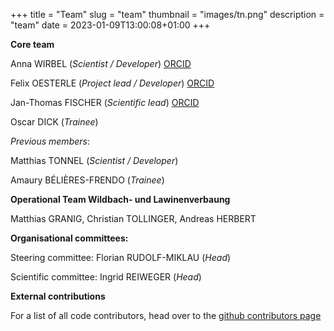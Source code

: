 +++
title = "Team"
slug = "team"
thumbnail = "images/tn.png"
description = "team"
date = 2023-01-09T13:00:08+01:00
+++



**Core team**

Anna WIRBEL (*Scientist / Developer*) [ORCID](https://orcid.org/0000-0001-7149-8625)

Felix OESTERLE (*Project lead / Developer*) [ORCID](https://orcid.org/0000-0002-7772-6884)

Jan-Thomas FISCHER (*Scientific lead*) [ORCID](https://orcid.org/0000-0001-5179-6457)

Oscar DICK (*Trainee*)

*Previous members*:

Matthias TONNEL (*Scientist / Developer*) 

Amaury BÉLIÈRES-FRENDO (*Trainee*)

**Operational Team Wildbach- und Lawinenverbaung**

Matthias GRANIG, Christian TOLLINGER, Andreas HERBERT

**Organisational committees:**

Steering committee:  Florian RUDOLF-MIKLAU (*Head*)

Scientific committee:  Ingrid REIWEGER (*Head*) 

**External contributions**

For a list of all code contributors, head over to the [github contributors page](https://github.com/avaframe/AvaFrame/graphs/contributors)
